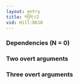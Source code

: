 ```yaml
---
layout: entry
title: གཉོག་√2
vid: Hill:0618
---
```

### Dependencies (N = 0)


### Two overt arguments


### Three overt arguments
